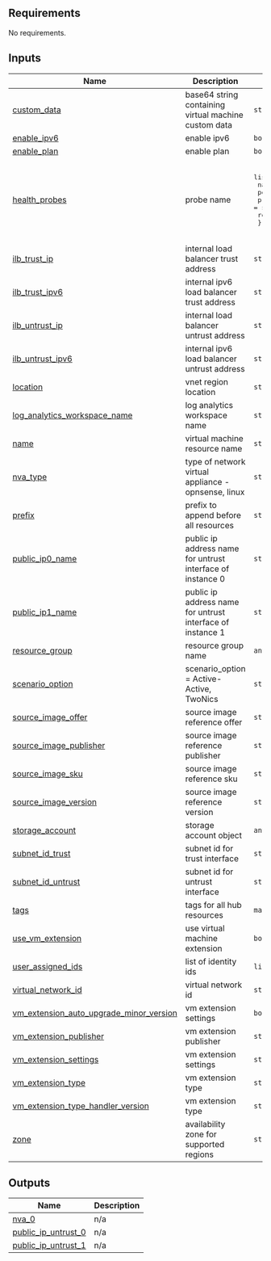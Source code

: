 

<!-- BEGIN_TF_DOCS -->
## Requirements

No requirements.

## Inputs

| Name | Description | Type | Default | Required |
|------|-------------|------|---------|:--------:|
| <a name="input_custom_data"></a> [custom\_data](#input\_custom\_data) | base64 string containing virtual machine custom data | `string` | `null` | no |
| <a name="input_enable_ipv6"></a> [enable\_ipv6](#input\_enable\_ipv6) | enable ipv6 | `bool` | `false` | no |
| <a name="input_enable_plan"></a> [enable\_plan](#input\_enable\_plan) | enable plan | `bool` | `false` | no |
| <a name="input_health_probes"></a> [health\_probes](#input\_health\_probes) | probe name | <pre>list(object({<br>    name         = string<br>    port         = number<br>    protocol     = string<br>    request_path = optional(string, "")<br>  }))</pre> | <pre>[<br>  {<br>    "name": "ssh",<br>    "port": 22,<br>    "protocol": "Tcp",<br>    "request_path": ""<br>  }<br>]</pre> | no |
| <a name="input_ilb_trust_ip"></a> [ilb\_trust\_ip](#input\_ilb\_trust\_ip) | internal load balancer trust address | `string` | `null` | no |
| <a name="input_ilb_trust_ipv6"></a> [ilb\_trust\_ipv6](#input\_ilb\_trust\_ipv6) | internal ipv6 load balancer trust address | `string` | `null` | no |
| <a name="input_ilb_untrust_ip"></a> [ilb\_untrust\_ip](#input\_ilb\_untrust\_ip) | internal load balancer untrust address | `string` | `null` | no |
| <a name="input_ilb_untrust_ipv6"></a> [ilb\_untrust\_ipv6](#input\_ilb\_untrust\_ipv6) | internal ipv6 load balancer untrust address | `string` | `null` | no |
| <a name="input_location"></a> [location](#input\_location) | vnet region location | `string` | n/a | yes |
| <a name="input_log_analytics_workspace_name"></a> [log\_analytics\_workspace\_name](#input\_log\_analytics\_workspace\_name) | log analytics workspace name | `string` | `null` | no |
| <a name="input_name"></a> [name](#input\_name) | virtual machine resource name | `string` | n/a | yes |
| <a name="input_nva_type"></a> [nva\_type](#input\_nva\_type) | type of network virtual appliance - opnsense, linux | `string` | `"opnsense"` | no |
| <a name="input_prefix"></a> [prefix](#input\_prefix) | prefix to append before all resources | `string` | `""` | no |
| <a name="input_public_ip0_name"></a> [public\_ip0\_name](#input\_public\_ip0\_name) | public ip address name for untrust interface of instance 0 | `string` | `null` | no |
| <a name="input_public_ip1_name"></a> [public\_ip1\_name](#input\_public\_ip1\_name) | public ip address name for untrust interface of instance 1 | `string` | `null` | no |
| <a name="input_resource_group"></a> [resource\_group](#input\_resource\_group) | resource group name | `any` | n/a | yes |
| <a name="input_scenario_option"></a> [scenario\_option](#input\_scenario\_option) | scenario\_option = Active-Active, TwoNics | `string` | `"TwoNics"` | no |
| <a name="input_source_image_offer"></a> [source\_image\_offer](#input\_source\_image\_offer) | source image reference offer | `string` | `"0001-com-ubuntu-server-focal"` | no |
| <a name="input_source_image_publisher"></a> [source\_image\_publisher](#input\_source\_image\_publisher) | source image reference publisher | `string` | `"Canonical"` | no |
| <a name="input_source_image_sku"></a> [source\_image\_sku](#input\_source\_image\_sku) | source image reference sku | `string` | `"20_04-lts"` | no |
| <a name="input_source_image_version"></a> [source\_image\_version](#input\_source\_image\_version) | source image reference version | `string` | `"latest"` | no |
| <a name="input_storage_account"></a> [storage\_account](#input\_storage\_account) | storage account object | `any` | `null` | no |
| <a name="input_subnet_id_trust"></a> [subnet\_id\_trust](#input\_subnet\_id\_trust) | subnet id for trust interface | `string` | n/a | yes |
| <a name="input_subnet_id_untrust"></a> [subnet\_id\_untrust](#input\_subnet\_id\_untrust) | subnet id for untrust interface | `string` | n/a | yes |
| <a name="input_tags"></a> [tags](#input\_tags) | tags for all hub resources | `map(any)` | `null` | no |
| <a name="input_use_vm_extension"></a> [use\_vm\_extension](#input\_use\_vm\_extension) | use virtual machine extension | `bool` | `false` | no |
| <a name="input_user_assigned_ids"></a> [user\_assigned\_ids](#input\_user\_assigned\_ids) | list of identity ids | `list(any)` | `[]` | no |
| <a name="input_virtual_network_id"></a> [virtual\_network\_id](#input\_virtual\_network\_id) | virtual network id | `string` | `null` | no |
| <a name="input_vm_extension_auto_upgrade_minor_version"></a> [vm\_extension\_auto\_upgrade\_minor\_version](#input\_vm\_extension\_auto\_upgrade\_minor\_version) | vm extension settings | `bool` | `true` | no |
| <a name="input_vm_extension_publisher"></a> [vm\_extension\_publisher](#input\_vm\_extension\_publisher) | vm extension publisher | `string` | `"Microsoft.OSTCExtensions"` | no |
| <a name="input_vm_extension_settings"></a> [vm\_extension\_settings](#input\_vm\_extension\_settings) | vm extension settings | `string` | `""` | no |
| <a name="input_vm_extension_type"></a> [vm\_extension\_type](#input\_vm\_extension\_type) | vm extension type | `string` | `"CustomScriptForLinux"` | no |
| <a name="input_vm_extension_type_handler_version"></a> [vm\_extension\_type\_handler\_version](#input\_vm\_extension\_type\_handler\_version) | vm extension type | `string` | `"1.5"` | no |
| <a name="input_zone"></a> [zone](#input\_zone) | availability zone for supported regions | `string` | `null` | no |

## Outputs

| Name | Description |
|------|-------------|
| <a name="output_nva_0"></a> [nva\_0](#output\_nva\_0) | n/a |
| <a name="output_public_ip_untrust_0"></a> [public\_ip\_untrust\_0](#output\_public\_ip\_untrust\_0) | n/a |
| <a name="output_public_ip_untrust_1"></a> [public\_ip\_untrust\_1](#output\_public\_ip\_untrust\_1) | n/a |
<!-- END_TF_DOCS -->
